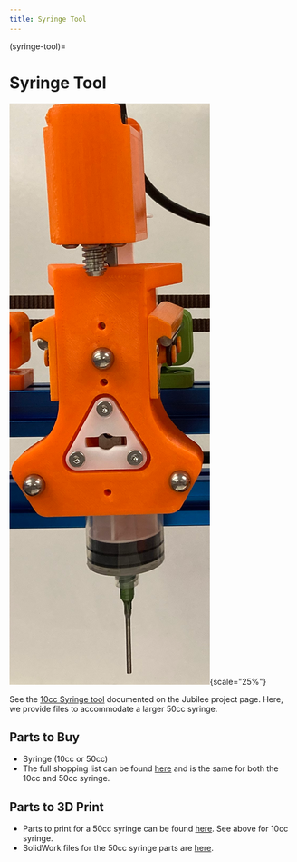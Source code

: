 ```yaml
---
title: Syringe Tool
---
```


(syringe-tool)=
# Syringe Tool

![50 cc syringe parked on a Jubilee](_static/syringe.png){scale="25%"}

See the [10cc Syringe tool](https://jubilee3d.com/index.php?title=Camera_Inspection_Tool) documented on the Jubilee project page. Here, we provide files to accommodate a larger 50cc syringe.

## Parts to Buy

- Syringe (10cc or 50cc)
- The full shopping list can be found [here](https://docs.google.com/spreadsheets/d/19zSPgaUJId5xt-jpjvXQGE22AiIK3zP_XUoAT0gs4UI/edit#gid=1582949094) and is the same for both the 10cc and 50cc syringe.

## Parts to 3D Print

- Parts to print for a 50cc syringe can be found [here](https://github.com/machineagency/science_jubilee/tree/main/tool_library/syringe_50cc/STLs). See above for 10cc syringe.
- SolidWork files for the 50cc syringe parts are [here](https://github.com/machineagency/science_jubilee/tree/main/tool_library/syringe_50cc/cads).
